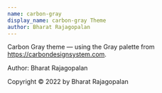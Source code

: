 ```yaml
---
name: carbon-gray
display_name: carbon-gray Theme
author: Bharat Rajagopalan
---
```

Carbon Gray theme — using the Gray palette from https://carbondesignsystem.com.

Author: Bharat Rajagopalan

Copyright © 2022 by Bharat Rajagopalan
